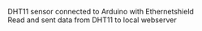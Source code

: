 DHT11 sensor connected to Arduino with Ethernetshield  
Read and sent data from DHT11 to local webserver

